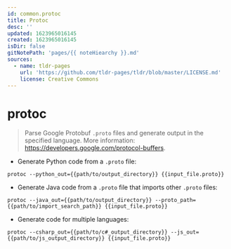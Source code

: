```yaml
---
id: common.protoc
title: Protoc
desc: ''
updated: 1623965016145
created: 1623965016145
isDir: false
gitNotePath: 'pages/{{ noteHiearchy }}.md'
sources:
  - name: tldr-pages
    url: 'https://github.com/tldr-pages/tldr/blob/master/LICENSE.md'
    license: Creative Commons
---
```

# protoc

> Parse Google Protobuf `.proto` files and generate output in the specified language.
> More information: <https://developers.google.com/protocol-buffers>.

- Generate Python code from a `.proto` file:

`protoc --python_out={{path/to/output_directory}} {{input_file.proto}}`

- Generate Java code from a `.proto` file that imports other `.proto` files:

`protoc --java_out={{path/to/output_directory}} --proto_path={{path/to/import_search_path}} {{input_file.proto}}`

- Generate code for multiple languages:

`protoc --csharp_out={{path/to/c#_output_directory}} --js_out={{path/to/js_output_directory}} {{input_file.proto}}`

